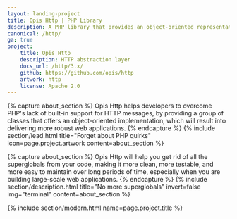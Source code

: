 ```yaml
---
layout: landing-project
title: Opis Http | PHP Library
description: A PHP library that provides an object-oriented representation for http messages.
canonical: /http/
ga: true
project:
    title: Opis Http
    description: HTTP abstraction layer
    docs_url: /http/3.x/
    github: https://github.com/opis/http
    artwork: http
    license: Apache 2.0
---
```

{% capture about_section %}
Opis Http helps developers to overcome PHP's lack of built-in support for HTTP messages,
by providing a group of classes that offers an object-oriented implementation,
which will result into delivering more robust web applications.
{% endcapture %}
{% include section/lead.html
title="Forget about PHP quirks"
icon=page.project.artwork
content=about_section %}

{% capture about_section %}
Opis Http will help you get rid of all the superglobals
from your code, making it more clean, more testable, and more easy to maintain over long periods of time, especially
when you are building large-scale web applications.
{% endcapture %}
{% include section/description.html
title="No more superglobals"
invert=false
img="terminal"
content=about_section %}

{% include section/modern.html name=page.project.title %}